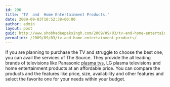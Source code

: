 ```yaml
---
id: 296
title: 'TV  and  Home Entertainment Products.'
date: 2009-09-03T10:52:38+00:00
author: admin
layout: post
guid: http://www.shobhadeepaksingh.com/2009/09/03/tv-and-home-entertainment-products/
permalink: /2009/09/03/tv-and-home-entertainment-products/
---
```

If you are planning to purchase the TV and struggle to choose the best one, you can avail the services of The Source. They provide the all leading brands of televisions like Panasonic [plasma tvs](http://www.thesource.ca/estore/category.aspx?language=en-CA&catalog=Online&category=PlasmaTVs&pagenum=1&sort=8), LG plasma televisions and home entertainment products at an affordable price. You can compare the products and the features like price, size, availability and other features and select the favorite one for your needs within your budget.